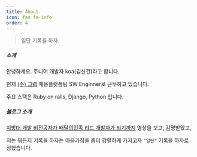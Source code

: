 ```yaml
---
title: About
icon: fas fa-info
order: 4
---
```



> 일단 기록을 하자.

##### 소개

안녕하세요. 주니어 개발자 koa(김신건)라고 합니다.

현재 [(주) 그렙](https://www.grepp.co/) 채용플랫폼팀 SW Enginner로 근무하고 있습니다.

주요 스택은 Ruby on rails, Django, Python 입니다.

##### 블로그 소개

[지방대 개발 비전공자가 배달의민족 리드 개발자가 되기까지](https://www.youtube.com/watch?v=V9AGvwPmnZU) 영상을 보고, 감명받았고,

저는 뭐든지 기록을 하자는 마음가짐을 좀더 강렬하게 가지고자 `"일단"` 기록을 하자로 정했습니다.
